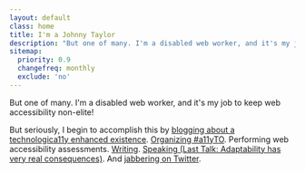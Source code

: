 ```yaml
---
layout: default
class: home
title: I'm a Johnny Taylor
description: "But one of many. I'm a disabled web worker, and it's my job to keep web accessibility non-elite!"
sitemap:
  priority: 0.9
  changefreq: monthly
  exclude: 'no'
---
```


<p class="intro">But one of many. I'm a disabled web worker, and it's my job to keep web accessibility non-elite!</p>

But seriously, I begin to accomplish this by [blogging about a technologica11y enhanced existence](https://abledaccess.com). [Organizing #a11yTO](http://a11yto.com). Performing web accessibility assessments. [Writing](http://simplyaccessible.com/article/being-disabled-can-be-lame/). [Speaking (Last Talk: Adaptability has very real consequences)](http://accessconf.ca/sessions/). And [jabbering on Twitter](https://twitter.com/abledaccess).